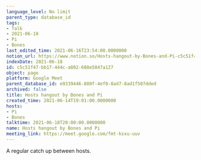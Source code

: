 ```yaml
---
language_level: No limit
parent_type: database_id
tags:
- Talk
- 2021-06-18
- Pi
- Bones
last_edited_time: 2021-06-16T23:54:00.0000000
notion_url: https://www.notion.so/Hosts-hangout-by-Bones-and-Pi-c5c51f47bb17444ca802688e5847a127
indexDate: 2021-06-18
id: c5c51f47-bb17-444c-a802-688e5847a127
object: page
platform: Google Meet
parent_database_id: e9339446-880f-4ef0-8ad7-8ad1f507dded
archived: false
title: Hosts hangout by Bones and Pi
created_time: 2021-06-14T19:01:00.0000000
hosts:
- Pi
- Bones
talktime: 2021-06-18T20:00:00.0000000
name: Hosts hangout by Bones and Pi
meeting_link: https://meet.google.com/fmt-ksxu-uuv
---
```


A regular catch up between hosts.


